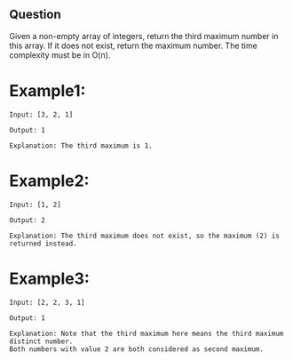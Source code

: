 ## Question

Given a non-empty array of integers, return the third maximum number in this array. If it does not exist, return the maximum number. The time complexity must be in O(n).

# Example1:
```
Input: [3, 2, 1]

Output: 1

Explanation: The third maximum is 1.
```
# Example2:
```
Input: [1, 2]

Output: 2

Explanation: The third maximum does not exist, so the maximum (2) is returned instead.
```
# Example3:
```
Input: [2, 2, 3, 1]

Output: 1

Explanation: Note that the third maximum here means the third maximum distinct number.
Both numbers with value 2 are both considered as second maximum.
```
